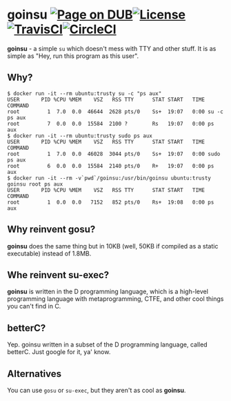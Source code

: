 goinsu [![Page on DUB](https://img.shields.io/dub/v/goinsu.svg?style=flat-square)](http://code.dlang.org/packages/goinsu)[![License](https://img.shields.io/dub/l/goinsu.svg?style=flat-square)](https://github.com/ohdatboi/goinsu/blob/master/LICENSE)[![TravisCI](https://img.shields.io/travis/ohdatboi/goinsu/master.svg?style=flat-square)](https://travis-ci.org/ohdatboi/goinsu)[![CircleCI](https://img.shields.io/circleci/project/github/ohdatboi/goinsu.svg?style=flat-square)](https://circleci.com/gh/ohdatboi/workflows/goinsu)
=============

**goinsu** - a simple `su` which doesn't mess with TTY and other stuff. It is as simple as "Hey, run this program as this user".

## Why?
```
$ docker run -it --rm ubuntu:trusty su -c "ps aux"
USER       PID %CPU %MEM    VSZ   RSS TTY      STAT START   TIME COMMAND
root         1  7.0  0.0  46644  2628 pts/0    Ss+  19:07   0:00 su -c ps aux
root         7  0.0  0.0  15584  2100 ?        Rs   19:07   0:00 ps aux
$ docker run -it --rm ubuntu:trusty sudo ps aux
USER       PID %CPU %MEM    VSZ   RSS TTY      STAT START   TIME COMMAND
root         1  7.0  0.0  46028  3044 pts/0    Ss+  19:07   0:00 sudo ps aux
root         6  0.0  0.0  15584  2140 pts/0    R+   19:07   0:00 ps aux
$ docker run -it --rm -v`pwd`/goinsu:/usr/bin/goinsu ubuntu:trusty goinsu root ps aux
USER       PID %CPU %MEM    VSZ   RSS TTY      STAT START   TIME COMMAND
root         1  0.0  0.0   7152   852 pts/0    Rs+  19:08   0:00 ps aux
```

## Why reinvent gosu?
**goinsu** does the same thing but in 10KB (well, 50KB if compiled as a static executable) instead of 1.8MB.

## Whe reinvent su-exec?
**goinsu** is written in the D programming language, which is a high-level programming language with metaprogramming, CTFE, and other cool things you can't find in C.

## betterC?

Yep. goinsu written in a subset of the D programming language, called betterC. Just google for it, ya' know.

## Alternatives

You can use `gosu` or `su-exec`, but they aren't as cool as **goinsu**.

